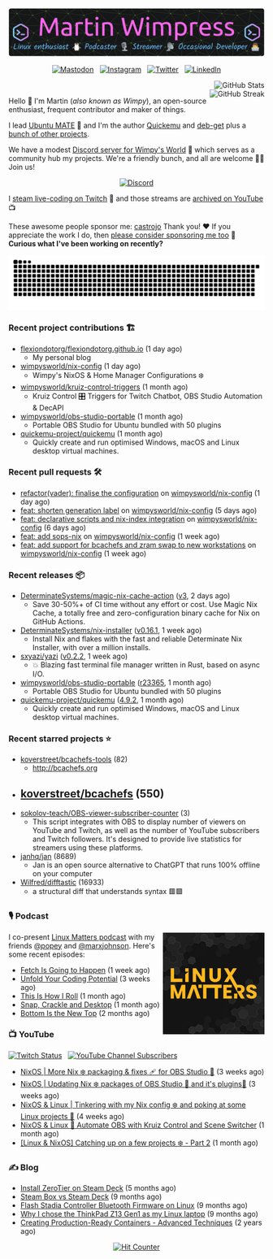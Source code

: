 <p align="center">
  <a href="https://wimpysworld.com" target="_blank"><img src="https://raw.githubusercontent.com/flexiondotorg/flexiondotorg/main/.github/github-header-image.png"></a>
</p>
<p align="center">
  &nbsp;<a href="https://fosstodon.org/@wimpy" target="_blank"><img alt="Mastodon" src="https://img.shields.io/badge/Mastodon-6468fa?style=for-the-badge&logo=mastodon&logoColor=%23ffffff"></a>&nbsp;
  &nbsp;<a href="https://www.instagram.com/wimpysworld/" target="_blank"><img alt="Instagram" src="https://img.shields.io/badge/instagram-d3175c?style=for-the-badge&logo=instagram&logoColor=%23ffffff"></a>&nbsp;
  &nbsp;<a href="https://twitter.com/m_wimpress" target="_blank"><img alt="Twitter" src="https://img.shields.io/badge/Twitter-303030?style=for-the-badge&logo=x&logoColor=%23ffffff"></a>&nbsp;
  &nbsp;<a href="https://www.linkedin.com/in/martinwimpress/" target="_blank"><img alt="LinkedIn" src="https://img.shields.io/badge/LinkedIn-1667be?style=for-the-badge&logo=linkedin&logoColor=%23ffffff"></a>&nbsp;
</p>
<a href="https://github.com/flexiondotorg" target="_blank"><img align="right" src="https://github-readme-stats.vercel.app/api?username=flexiondotorg&show_icons=true&show=reviews,discussions_started,discussions_answered,prs_merged&include_all_commits=true&bg_color=0E1117&title_color=fa66ed&icon_color=6bbbfa&text_color=c5c8c6&ring_color=98ed3f&border_radius=8" alt="GitHub Stats"></a>
<br />
<a href="https://github.com/flexiondotorg" target="_blank"><img align="right" src="https://streak-stats.demolab.com?user=flexiondotorg&theme=cobalt&border_radius=8&date_format=j%20M%5B%20Y%5D&mode=daily&card_width=465&hide_total_contributions=true" alt="GitHub Streak" /></a>

Hello 👋 I'm Martin (*also known as Wimpy*), an open-source enthusiast, frequent contributor and maker of things.

I lead [Ubuntu MATE](https://ubuntu-mate.org) 🧉 and I'm the author [Quickemu](https://github.com/quickemu-project)
and [deb-get](https://github.com/wimpysworld/deb-get) plus a [bunch of other projects](https://wimpysworld.com/projects/).

We have a modest [Discord server for Wimpy's World](https://wimpysworld.io/discord) 💬 which serves as a community hub my projects.
We're a friendly bunch, and all are welcome 🏳️‍🌈 Join us!

<div align="center"><a href="https://wimpysworld.io/discord" target="_blank"><img alt="Discord" src="https://img.shields.io/discord/712850672223125565?style=for-the-badge&logo=discord&logoColor=%23ffffff&label=Discord&labelColor=%234253e8&color=%23e4e2e2"></a></div>

I [steam live-coding on Twitch](https://twitch.tv/WimpysWorld) 📡 and those streams are [archived on YouTube](https://youtube.com/WimpysWorld) 📺️

These awesome people sponsor me: [castrojo](https://github.com/castrojo) Thank you! ❤️
If you appreciate the work I do, then [please consider sponsoring me too](https://github.com/sponsors/flexiondotorg) 🤑 **Curious what I've been working on recently?**
<div align="center">
  <img align="center" alt="GitHub Contribution Snake" src="https://raw.githubusercontent.com/flexiondotorg/flexiondotorg/snake/github-contribution-grid-snake-dark.svg">
</div>

### Recent project contributions 🏗️


- [flexiondotorg/flexiondotorg.github.io](https://github.com/flexiondotorg/flexiondotorg.github.io) (1 day ago)
  - My personal blog
- [wimpysworld/nix-config](https://github.com/wimpysworld/nix-config) (1 day ago)
  - Wimpy&#39;s NixOS  &amp; Home Manager Configurations ❄️
- [wimpysworld/kruiz-control-triggers](https://github.com/wimpysworld/kruiz-control-triggers) (1 month ago)
  - Kruiz Control 🎛️ Triggers for Twitch Chatbot, OBS Studio Automation &amp; DecAPI
- [wimpysworld/obs-studio-portable](https://github.com/wimpysworld/obs-studio-portable) (1 month ago)
  - Portable OBS Studio for Ubuntu bundled with 50 plugins
- [quickemu-project/quickemu](https://github.com/quickemu-project/quickemu) (1 month ago)
  - Quickly create and run optimised Windows, macOS and Linux desktop virtual machines.

### Recent pull requests 🛠️


- [refactor(vader): finalise the configuration](https://github.com/wimpysworld/nix-config/pull/100) on [wimpysworld/nix-config](https://github.com/wimpysworld/nix-config) (1 day ago)
- [feat: shorten generation label](https://github.com/wimpysworld/nix-config/pull/98) on [wimpysworld/nix-config](https://github.com/wimpysworld/nix-config) (5 days ago)
- [feat: declarative scripts and nix-index integration](https://github.com/wimpysworld/nix-config/pull/97) on [wimpysworld/nix-config](https://github.com/wimpysworld/nix-config) (6 days ago)
- [feat: add sops-nix](https://github.com/wimpysworld/nix-config/pull/96) on [wimpysworld/nix-config](https://github.com/wimpysworld/nix-config) (1 week ago)
- [feat: add support for bcachefs and zram swap to new workstations](https://github.com/wimpysworld/nix-config/pull/94) on [wimpysworld/nix-config](https://github.com/wimpysworld/nix-config) (1 week ago)

### Recent releases 📦️


- [DeterminateSystems/magic-nix-cache-action](https://github.com/DeterminateSystems/magic-nix-cache-action) ([v3](https://github.com/DeterminateSystems/magic-nix-cache-action/releases/tag/v3), 2 days ago)
  -  Save 30-50%&#43; of CI time without any effort or cost. Use Magic Nix Cache, a totally free and zero-configuration binary cache for Nix on GitHub Actions. 
- [DeterminateSystems/nix-installer](https://github.com/DeterminateSystems/nix-installer) ([v0.16.1](https://github.com/DeterminateSystems/nix-installer/releases/tag/v0.16.1), 1 week ago)
  - Install Nix and flakes with the fast and reliable Determinate Nix Installer, with over a million installs.
- [sxyazi/yazi](https://github.com/sxyazi/yazi) ([v0.2.2](https://github.com/sxyazi/yazi/releases/tag/v0.2.2), 1 week ago)
  - 💥 Blazing fast terminal file manager written in Rust, based on async I/O.
- [wimpysworld/obs-studio-portable](https://github.com/wimpysworld/obs-studio-portable) ([r23365](https://github.com/wimpysworld/obs-studio-portable/releases/tag/r23365), 1 month ago)
  - Portable OBS Studio for Ubuntu bundled with 50 plugins
- [quickemu-project/quickemu](https://github.com/quickemu-project/quickemu) ([4.9.2](https://github.com/quickemu-project/quickemu/releases/tag/4.9.2), 1 month ago)
  - Quickly create and run optimised Windows, macOS and Linux desktop virtual machines.

### Recent starred projects ⭐️


- [koverstreet/bcachefs-tools](https://github.com/koverstreet/bcachefs-tools) (82)
  - http://bcachefs.org
- [koverstreet/bcachefs](https://github.com/koverstreet/bcachefs) (550)
  - 
- [sokolov-teach/OBS-viewer-subscriber-counter](https://github.com/sokolov-teach/OBS-viewer-subscriber-counter) (3)
  - This script integrates with OBS to display number of viewers on YouTube and Twitch, as well as the number of YouTube subscribers and Twitch followers. It&#39;s designed to provide live statistics for streamers using these platforms.
- [janhq/jan](https://github.com/janhq/jan) (8689)
  - Jan is an open source alternative to ChatGPT that runs 100% offline on your computer
- [Wilfred/difftastic](https://github.com/Wilfred/difftastic) (16933)
  - a structural diff that understands syntax 🟥🟩

### 🎙️ Podcast
<img align="right" src="https://raw.githubusercontent.com/flexiondotorg/flexiondotorg/main/.github/linuxmatters.png" alt="Linux Matters Podcast" width="200" height="200">

I co-present [Linux Matters podcast](https://linuxmatters.sh) with my friends [@popey](https://github.com/popey) and [@marxjohnson](https://github.com/marxjohnson).
Here's some recent episodes:

- [Fetch Is Going to Happen](https://linuxmatters.sh/21/) (1 week ago)
- [Unfold Your Coding Potential](https://linuxmatters.sh/20/) (3 weeks ago)
- [This Is How I Roll](https://linuxmatters.sh/19/) (1 month ago)
- [Snap, Crackle and Desktop](https://linuxmatters.sh/18/) (1 month ago)
- [Bottom Is the New Top](https://linuxmatters.sh/17/) (2 months ago)

### 📺️ YouTube
<a href="https://twitch.tv/WimpysWorld" target="_blank"><img alt="Twitch Status" src="https://img.shields.io/twitch/status/WimpysWorld?style=for-the-badge&logo=twitch&logoColor=ffffff&label=Twitch&labelColor=%23904ef9&color=%23e4e2e2"></a>&nbsp;&nbsp;
<a href="https://youtube.com/WimpysWorld" target="_blank"><img alt="YouTube Channel Subscribers" src="https://img.shields.io/youtube/channel/subscribers/UChpYmMp7EFaxuogUX1eAqyw?style=for-the-badge&logo=youtube&logoColor=ffffff&label=YouTube&labelColor=%23fb1b20&color=%23e4e2e2"></a>

- [NixOS | More Nix ❄️ packaging &amp; fixes 🩹 for OBS Studio 📡](https://www.youtube.com/watch?v=VqNaOOm7Dhw) (3 weeks ago)
- [NixOS | Updating Nix ❄️ packages of OBS Studio 📡 and it&#39;s plugins🔌](https://www.youtube.com/watch?v=phgOv_UCbMM) (3 weeks ago)
- [NixOS &amp; Linux | Tinkering with my Nix config ❄️ and poking at some Linux projects 🐧](https://www.youtube.com/watch?v=biVQ_-v8oEo) (4 weeks ago)
- [NixOS &amp; Linux 🐧 Automate OBS with Kruiz Control and Scene Switcher](https://www.youtube.com/watch?v=BSITslJbMGA) (1 month ago)
- [[Linux &amp; NixOS] Catching up on a few projects ❄️ - Part 2](https://www.youtube.com/watch?v=IpiuKvqHU-c) (1 month ago)

### ✍️ Blog

- [Install ZeroTier on Steam Deck](https://wimpysworld.com/posts/install-zerotier-on-steamdeck/) (5 months ago)
- [Steam Box vs Steam Deck](https://wimpysworld.com/posts/steambox-vs-steamdeck/) (9 months ago)
- [Flash Stadia Controller Bluetooth Firmware on Linux](https://wimpysworld.com/posts/flash-stadia-controller-bluetooth-firmware-on-linux/) (9 months ago)
- [Why I chose the ThinkPad Z13 Gen1 as my Linux laptop](https://wimpysworld.com/posts/why-i-chose-the-thinkpad-z13-as-my-linux-laptop/) (9 months ago)
- [Creating Production-Ready Containers - Advanced Techniques](https://wimpysworld.com/posts/creating-production-ready-containers-advanced-techniques/) (2 years ago)

<p align="center">
  <a href="https://github.com/flexiondotorg/flexiondotorg" target="_blank"><img alt="Hit Counter" src="https://img.shields.io/endpoint?url=https%3A%2F%2Fhits.dwyl.com%2Fflexiondotorg%2Fflexiondotorg.json&style=flat-square&logo=github&logoColor=ffffff&label=Visitors&labelColor=%23f76ce9&color=%236fbbf6">
</p>
